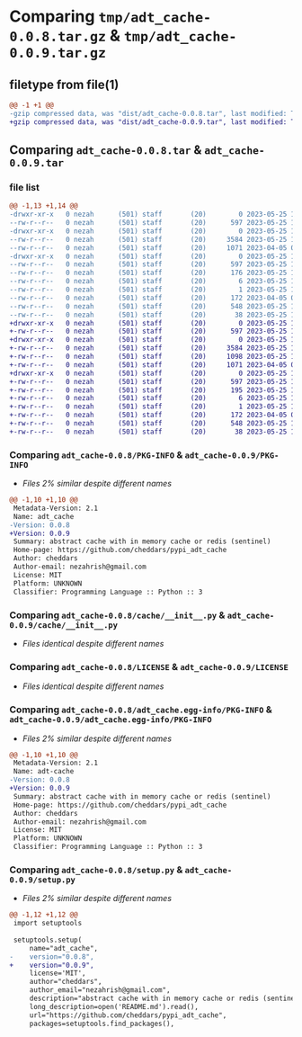 # Comparing `tmp/adt_cache-0.0.8.tar.gz` & `tmp/adt_cache-0.0.9.tar.gz`

## filetype from file(1)

```diff
@@ -1 +1 @@
-gzip compressed data, was "dist/adt_cache-0.0.8.tar", last modified: Thu May 25 13:04:45 2023, max compression
+gzip compressed data, was "dist/adt_cache-0.0.9.tar", last modified: Thu May 25 14:22:23 2023, max compression
```

## Comparing `adt_cache-0.0.8.tar` & `adt_cache-0.0.9.tar`

### file list

```diff
@@ -1,13 +1,14 @@
-drwxr-xr-x   0 nezah      (501) staff       (20)        0 2023-05-25 13:04:45.000000 adt_cache-0.0.8/
--rw-r--r--   0 nezah      (501) staff       (20)      597 2023-05-25 13:04:45.000000 adt_cache-0.0.8/PKG-INFO
-drwxr-xr-x   0 nezah      (501) staff       (20)        0 2023-05-25 13:04:45.000000 adt_cache-0.0.8/cache/
--rw-r--r--   0 nezah      (501) staff       (20)     3584 2023-05-25 13:04:42.000000 adt_cache-0.0.8/cache/__init__.py
--rw-r--r--   0 nezah      (501) staff       (20)     1071 2023-04-05 05:19:07.000000 adt_cache-0.0.8/LICENSE
-drwxr-xr-x   0 nezah      (501) staff       (20)        0 2023-05-25 13:04:45.000000 adt_cache-0.0.8/adt_cache.egg-info/
--rw-r--r--   0 nezah      (501) staff       (20)      597 2023-05-25 13:04:45.000000 adt_cache-0.0.8/adt_cache.egg-info/PKG-INFO
--rw-r--r--   0 nezah      (501) staff       (20)      176 2023-05-25 13:04:45.000000 adt_cache-0.0.8/adt_cache.egg-info/SOURCES.txt
--rw-r--r--   0 nezah      (501) staff       (20)        6 2023-05-25 13:04:45.000000 adt_cache-0.0.8/adt_cache.egg-info/top_level.txt
--rw-r--r--   0 nezah      (501) staff       (20)        1 2023-05-25 13:04:45.000000 adt_cache-0.0.8/adt_cache.egg-info/dependency_links.txt
--rw-r--r--   0 nezah      (501) staff       (20)      172 2023-04-05 05:18:33.000000 adt_cache-0.0.8/README.md
--rw-r--r--   0 nezah      (501) staff       (20)      548 2023-05-25 13:04:42.000000 adt_cache-0.0.8/setup.py
--rw-r--r--   0 nezah      (501) staff       (20)       38 2023-05-25 13:04:45.000000 adt_cache-0.0.8/setup.cfg
+drwxr-xr-x   0 nezah      (501) staff       (20)        0 2023-05-25 14:22:23.000000 adt_cache-0.0.9/
+-rw-r--r--   0 nezah      (501) staff       (20)      597 2023-05-25 14:22:23.000000 adt_cache-0.0.9/PKG-INFO
+drwxr-xr-x   0 nezah      (501) staff       (20)        0 2023-05-25 14:22:23.000000 adt_cache-0.0.9/cache/
+-rw-r--r--   0 nezah      (501) staff       (20)     3584 2023-05-25 13:04:42.000000 adt_cache-0.0.9/cache/__init__.py
+-rw-r--r--   0 nezah      (501) staff       (20)     1098 2023-05-25 14:22:21.000000 adt_cache-0.0.9/cache/filecache.py
+-rw-r--r--   0 nezah      (501) staff       (20)     1071 2023-04-05 05:19:07.000000 adt_cache-0.0.9/LICENSE
+drwxr-xr-x   0 nezah      (501) staff       (20)        0 2023-05-25 14:22:23.000000 adt_cache-0.0.9/adt_cache.egg-info/
+-rw-r--r--   0 nezah      (501) staff       (20)      597 2023-05-25 14:22:23.000000 adt_cache-0.0.9/adt_cache.egg-info/PKG-INFO
+-rw-r--r--   0 nezah      (501) staff       (20)      195 2023-05-25 14:22:23.000000 adt_cache-0.0.9/adt_cache.egg-info/SOURCES.txt
+-rw-r--r--   0 nezah      (501) staff       (20)        6 2023-05-25 14:22:23.000000 adt_cache-0.0.9/adt_cache.egg-info/top_level.txt
+-rw-r--r--   0 nezah      (501) staff       (20)        1 2023-05-25 14:22:23.000000 adt_cache-0.0.9/adt_cache.egg-info/dependency_links.txt
+-rw-r--r--   0 nezah      (501) staff       (20)      172 2023-04-05 05:18:33.000000 adt_cache-0.0.9/README.md
+-rw-r--r--   0 nezah      (501) staff       (20)      548 2023-05-25 14:22:21.000000 adt_cache-0.0.9/setup.py
+-rw-r--r--   0 nezah      (501) staff       (20)       38 2023-05-25 14:22:23.000000 adt_cache-0.0.9/setup.cfg
```

### Comparing `adt_cache-0.0.8/PKG-INFO` & `adt_cache-0.0.9/PKG-INFO`

 * *Files 2% similar despite different names*

```diff
@@ -1,10 +1,10 @@
 Metadata-Version: 2.1
 Name: adt_cache
-Version: 0.0.8
+Version: 0.0.9
 Summary: abstract cache with in memory cache or redis (sentinel)
 Home-page: https://github.com/cheddars/pypi_adt_cache
 Author: cheddars
 Author-email: nezahrish@gmail.com
 License: MIT
 Platform: UNKNOWN
 Classifier: Programming Language :: Python :: 3
```

### Comparing `adt_cache-0.0.8/cache/__init__.py` & `adt_cache-0.0.9/cache/__init__.py`

 * *Files identical despite different names*

### Comparing `adt_cache-0.0.8/LICENSE` & `adt_cache-0.0.9/LICENSE`

 * *Files identical despite different names*

### Comparing `adt_cache-0.0.8/adt_cache.egg-info/PKG-INFO` & `adt_cache-0.0.9/adt_cache.egg-info/PKG-INFO`

 * *Files 2% similar despite different names*

```diff
@@ -1,10 +1,10 @@
 Metadata-Version: 2.1
 Name: adt-cache
-Version: 0.0.8
+Version: 0.0.9
 Summary: abstract cache with in memory cache or redis (sentinel)
 Home-page: https://github.com/cheddars/pypi_adt_cache
 Author: cheddars
 Author-email: nezahrish@gmail.com
 License: MIT
 Platform: UNKNOWN
 Classifier: Programming Language :: Python :: 3
```

### Comparing `adt_cache-0.0.8/setup.py` & `adt_cache-0.0.9/setup.py`

 * *Files 2% similar despite different names*

```diff
@@ -1,12 +1,12 @@
 import setuptools
 
 setuptools.setup(
     name="adt_cache",
-    version="0.0.8",
+    version="0.0.9",
     license='MIT',
     author="cheddars",
     author_email="nezahrish@gmail.com",
     description="abstract cache with in memory cache or redis (sentinel)",
     long_description=open('README.md').read(),
     url="https://github.com/cheddars/pypi_adt_cache",
     packages=setuptools.find_packages(),
```

